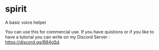 # spirit
A basic voice helper

You can use this for commercial use.
If you have quistions or if you like to have a tutorial you can write on my Discord Server : https://discord.gg/B84gSd.
